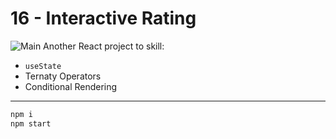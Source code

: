 # **16 - Interactive Rating**

![Main](https://gpx.ge/challenge/js/img/30_read_more.gif "image")
Another React project to skill:

- ``useState``
- Ternaty Operators
- Conditional Rendering


---
```sh
npm i
npm start
```